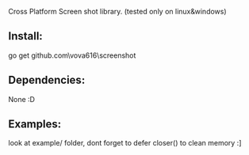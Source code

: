 Cross Platform Screen shot library. (tested only on linux&windows)

## Install:
go get github.com\vova616\screenshot

## Dependencies:
None :D

## Examples:
look at example/ folder, dont forget to defer closer() to clean memory :]